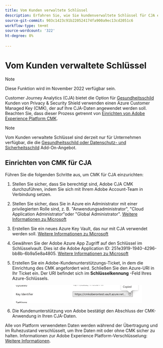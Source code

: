 ```yaml
---
title: Vom Kunden verwaltete Schlüssel
description: Erfahren Sie, wie Sie kundenverwaltete Schlüssel für CJA einrichten.
source-git-commit: 903c1423c91b220524174fa900a9ec13cd2051c6
workflow-type: tm+mt
source-wordcount: '322'
ht-degree: 0%

---
```


# Vom Kunden verwaltete Schlüssel

>[!NOTE]
>
>Diese Funktion wird im November 2022 verfügbar sein.

Customer Journey Analytics (CJA) bietet die Option für [Gesundheitsschild](https://www.adobe.com/trust/compliance/hipaa-ready.html) Kunden von Privacy &amp; Security Shield verwenden einen Azure Customer Managed Key (CMK), der auf Ihre CJA-Daten angewendet werden soll.  Beachten Sie, dass dieser Prozess getrennt von [Einrichten von Adobe Experience Platform CMK](https://experienceleague.adobe.com/docs/experience-platform/landing/governance-privacy-security/customer-managed-keys.html).

>[!NOTE]
>
>Vom Kunden verwaltete Schlüssel sind derzeit nur für Unternehmen verfügbar, die die [Gesundheitsschild oder Datenschutz- und Sicherheitsschild](https://experienceleague.adobe.com/docs/blueprints-learn/architecture/vertical-blueprints/healthcare-vertical.html%3Flang%3Den) Add-On-Angebot.

## Einrichten von CMK für CJA

Führen Sie die folgenden Schritte aus, um CMK für CJA einzurichten:

1. Stellen Sie sicher, dass Sie berechtigt sind, Adobe CJA CMK durchzuführen, indem Sie sich mit Ihrem Adobe Account-Team in Verbindung setzen.
1. Stellen Sie sicher, dass Sie in Azure ein Administrator mit einer privilegierten Rolle sind, z. B. &quot;Anwendungsadministrator&quot;, &quot;Cloud Application Administrator&quot;oder &quot;Global Administrator&quot;. [Weitere Informationen zu Microsoft](https://learn.microsoft.com/en-us/azure/active-directory/roles/permissions-reference)
1. Erstellen Sie ein neues Azure Key Vault, das nur mit CJA verwendet werden soll. [Weitere Informationen zu Microsoft](https://learn.microsoft.com/en-us/azure/key-vault/general/)
1. Gewähren Sie der Adobe Azure App Zugriff auf den Schlüssel im Schlüsselvault. Dies ist die Adobe Application ID: 251e3919-1940-4296-bb8b-6b9a5e8a4805. [Weitere Informationen zu Microsoft](https://learn.microsoft.com/en-us/azure/storage/common/customer-managed-keys-configure-cross-tenant-existing-account?toc=%2Fazure%2Fstorage%2Fblobs%2Ftoc.json&amp;tabs=powershell-preview%2Cazure-portal#the-customer-grants-the-service-providers-app-access-to-the-key-in-the-key-vault)
1. Erstellen Sie ein Adobe-Kundenunterstützungs-Ticket, in dem die Einrichtung des CMK angefordert wird. Schließen Sie den Azure-URI in Ihr Ticket ein. Der URI befindet sich im **Schlüsselkennung** -Feld Ihres Azure-Schlüssels.

   ![](assets/key-identifier.png)

1. Die Kundenunterstützung von Adobe bestätigt den Abschluss der CMK-Anwendung in Ihren CJA-Daten.

Alle von Platform verwendeten Daten werden während der Übertragung und im Ruhezustand verschlüsselt, um Ihre Daten mit oder ohne CMK sicher zu halten. Informationen zur Adobe Experience Platform-Verschlüsselung: [Weitere Informationen](https://experienceleague.adobe.com/docs/experience-platform/landing/governance-privacy-security/encryption.html?lang=en).